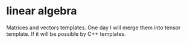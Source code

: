 linear algebra
==========

Matrices and vectors templates. One day I will merge them into tensor template. If it will be possible by C++ templates.
